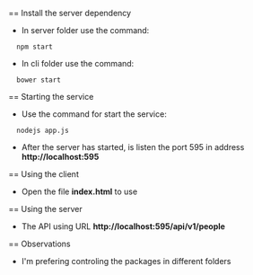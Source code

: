 == Install the server dependency
  - In server folder use the command:
  ```
    npm start
  ```
  - In cli folder use the command:
  ```
    bower start
  ```

== Starting the service
  - Use the command for start the service:
  ```
    nodejs app.js
  ```
  - After the server has started, is listen the port 595 in address **http://localhost:595**


== Using the client
  - Open the file **index.html** to use


== Using the server
  - The API using URL **http://localhost:595/api/v1/people**


== Observations
  - I'm prefering controling the packages in different folders
